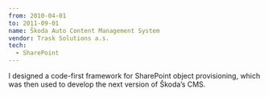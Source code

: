 ```yaml
---
from: 2010-04-01
to: 2011-09-01
name: Škoda Auto Content Management System
vendor: Trask Solutions a.s.
tech:
  - SharePoint
---
```

I designed a code-first framework for SharePoint object provisioning, which was
then used to develop the next version of Škoda&rsquo;s CMS.